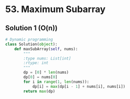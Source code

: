 # 53. Maximum Subarray

## Solution 1 (O(n))

```python
# Dynamic programming
class Solution(object):
    def maxSubArray(self, nums):
        """
        :type nums: List[int]
        :rtype: int
        """
        dp = [0] * len(nums)
        dp[0] = nums[0]
        for i in range(1, len(nums)):
            dp[i] = max(dp[i - 1] + nums[i], nums[i])
        return max(dp)
```
